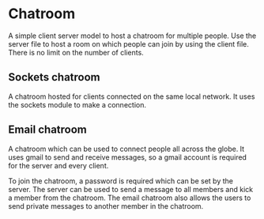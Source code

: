 # Chatroom
A simple client server model to host a chatroom for multiple people. Use the server file to host a room on which people can join by using the client file. There is no limit on the number of clients.

## Sockets chatroom
A chatroom hosted for clients connected on the same local network. It uses the sockets module to make a connection.

## Email chatroom
A chatroom which can be used to connect people all across the globe. It uses gmail to send and receive messages, so a gmail account is required for the server and every client.

To join the chatroom, a password is required which can be set by the server. The server can be used to send a message to all members and kick a member from the chatroom.
The email chatroom also allows the users to send private messages to another member in the chatroom.
